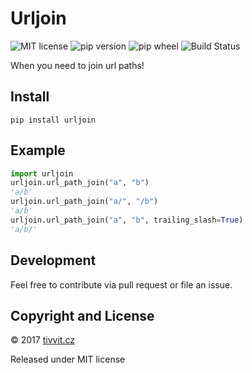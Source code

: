 # Urljoin
![MIT license](https://img.shields.io/badge/license-MIT-blue.svg)
![pip version](https://img.shields.io/pypi/v/urljoin.svg)
![pip wheel](https://img.shields.io/pypi/wheel/urljoin.svg)
![Build Status](https://travis-ci.org/datasets-org/urljoin.svg?branch=master)

When you need to join url paths!

## Install
```
pip install urljoin
```

## Example
```python
import urljoin
urljoin.url_path_join("a", "b")
'a/b'
urljoin.url_path_join("a/", "/b")
'a/b'
urljoin.url_path_join("a", "b", trailing_slash=True)
'a/b/'
```

## Development

Feel free to contribute via pull request or file an issue.

## Copyright and License

&copy; 2017 [tivvit.cz](https://tivvit.cz)

Released under MIT license